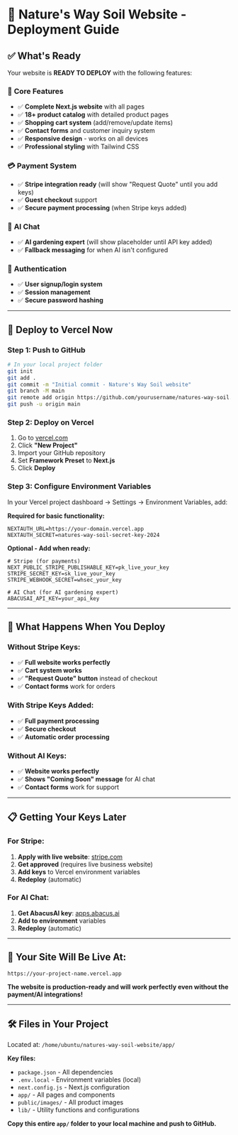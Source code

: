 
# 🚀 Nature's Way Soil Website - Deployment Guide

## ✅ What's Ready

Your website is **READY TO DEPLOY** with the following features:

### 🌟 **Core Features**
- ✅ **Complete Next.js website** with all pages
- ✅ **18+ product catalog** with detailed product pages
- ✅ **Shopping cart system** (add/remove/update items)
- ✅ **Contact forms** and customer inquiry system
- ✅ **Responsive design** - works on all devices
- ✅ **Professional styling** with Tailwind CSS

### 💳 **Payment System** 
- ✅ **Stripe integration ready** (will show "Request Quote" until you add keys)
- ✅ **Guest checkout** support
- ✅ **Secure payment processing** (when Stripe keys added)

### 🤖 **AI Chat**
- ✅ **AI gardening expert** (will show placeholder until API key added)
- ✅ **Fallback messaging** for when AI isn't configured

### 🔐 **Authentication**
- ✅ **User signup/login system**
- ✅ **Session management**
- ✅ **Secure password hashing**

---

## 🚀 **Deploy to Vercel Now**

### **Step 1: Push to GitHub**
```bash
# In your local project folder
git init
git add .
git commit -m "Initial commit - Nature's Way Soil website"
git branch -M main
git remote add origin https://github.com/yourusername/natures-way-soil.git
git push -u origin main
```

### **Step 2: Deploy on Vercel**
1. Go to [vercel.com](https://vercel.com)
2. Click **"New Project"**
3. Import your GitHub repository
4. Set **Framework Preset** to **Next.js**
5. Click **Deploy**

### **Step 3: Configure Environment Variables**
In your Vercel project dashboard → Settings → Environment Variables, add:

**Required for basic functionality:**
```env
NEXTAUTH_URL=https://your-domain.vercel.app
NEXTAUTH_SECRET=natures-way-soil-secret-key-2024
```

**Optional - Add when ready:**
```env
# Stripe (for payments)
NEXT_PUBLIC_STRIPE_PUBLISHABLE_KEY=pk_live_your_key
STRIPE_SECRET_KEY=sk_live_your_key
STRIPE_WEBHOOK_SECRET=whsec_your_key

# AI Chat (for AI gardening expert)
ABACUSAI_API_KEY=your_api_key
```

---

## 🎯 **What Happens When You Deploy**

### **Without Stripe Keys:**
- ✅ **Full website works perfectly**
- ✅ **Cart system works** 
- ✅ **"Request Quote" button** instead of checkout
- ✅ **Contact forms** work for orders

### **With Stripe Keys Added:**
- ✅ **Full payment processing**
- ✅ **Secure checkout**
- ✅ **Automatic order processing**

### **Without AI Keys:**
- ✅ **Website works perfectly**
- ✅ **Shows "Coming Soon" message** for AI chat
- ✅ **Contact forms** work for support

---

## 📋 **Getting Your Keys Later**

### **For Stripe:**
1. **Apply with live website**: [stripe.com](https://stripe.com)
2. **Get approved** (requires live business website)
3. **Add keys** to Vercel environment variables
4. **Redeploy** (automatic)

### **For AI Chat:**
1. **Get AbacusAI key**: [apps.abacus.ai](https://apps.abacus.ai)
2. **Add to environment** variables
3. **Redeploy** (automatic)

---

## 🎉 **Your Site Will Be Live At:**
```
https://your-project-name.vercel.app
```

**The website is production-ready and will work perfectly even without the payment/AI integrations!**

---

## 🛠️ **Files in Your Project**

Located at: `/home/ubuntu/natures-way-soil-website/app/`

**Key files:**
- `package.json` - All dependencies
- `.env.local` - Environment variables (local)
- `next.config.js` - Next.js configuration
- `app/` - All pages and components
- `public/images/` - All product images
- `lib/` - Utility functions and configurations

**Copy this entire `app/` folder to your local machine and push to GitHub.**
